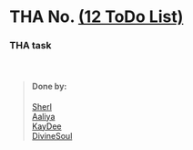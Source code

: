 # THA No.  [(12 ToDo List)](https://docs.google.com/document/d/1KaoMU4eYmH6h014n53M81H9ebwp8fX7biur5b4ybURE/edit)

### THA task

<br>

> #### Done by:
>[Sherl](https://github.com/aayushi221/Devsnest-Frontend/tree/main/day-12)  <br>
>[Aaliya](https://github.com/Aaliya7516/DevsNest/tree/main/Web%20Development/Day-012-JS9-LocalStorage_%26_SyncAsync) <br>
>[KayDee](https://github.com/kaydee0502/devsnest-frontend/tree/master/Tha12) <br>
>[DivineSoul](https://github.com/CodeBlooded-RahulMaurya/Devsnest-WebDev/tree/main/Day-12-ToDo-List) <br>

